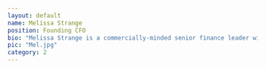 ```yaml
---
layout: default
name: Melissa Strange
position: Founding CFO
bio: "Melissa Strange is a commercially-minded senior finance leader with over 16 years worth of experience in life sciences companies. Melissa has been involved from early-stage research through clinical development and into commercial phases, and has worked across biotech, healthtech and medtech, where she has provided expertise in financial strategy, tax management and has supported a range of commercial and corporate transactions, including significant dilutive and non-dilutive funding. Prior to joining Bind Melissa served as Chief Financial Officer at Infinitopes, Brainomix and Closed Loop Medicine and was VP, Finance for Summit Therapeutics, a NASDAQ listed biotech. Melissa is also Chair of the Finance and Tax Advisory Committee at the BioIndustry Association. Melissa will be overseeing Bind’s financial operations and legal aspects."
pic: "Mel.jpg"
category: 2
---
```


